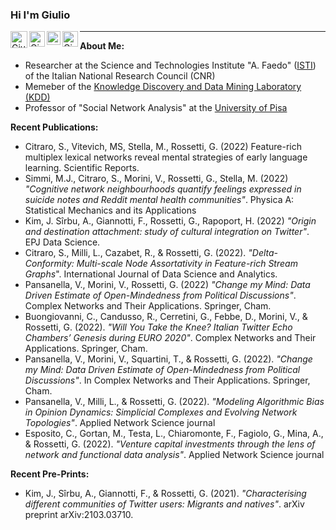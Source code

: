 ### Hi I'm Giulio 
<a href="https://twitter.com/giuliorossetti">
  <img align="left" alt="Giulio Rossetti | Twitter" width="27px" 
       src="https://upload.wikimedia.org/wikipedia/sco/thumb/9/9f/Twitter_bird_logo_2012.svg/172px-Twitter_bird_logo_2012.svg.png" />
</a>
<a href="https://www.linkedin.com/in/giuliorossetti">
  <img align="left" alt="Giulio's LinkedIN" width="25px" src="https://upload.wikimedia.org/wikipedia/commons/thumb/c/ca/LinkedIn_logo_initials.png/240px-LinkedIn_logo_initials.png" />
</a>
<a href="https://scholar.google.it/citations?hl=it&user=Eug48ewAAAAJ&view_op=list_works&sortby=pubdate">
  <img align="left" alt="Giulio's Scholar" width="22px" src="https://raw.githubusercontent.com/simple-icons/simple-icons/master/icons/googlescholar.svg" />
</a>
<a href="mailto:giulio.rossetti@gmail.com">
  <img align="left" alt="Giulio's Gmail" width="25px" src="https://upload.wikimedia.org/wikipedia/commons/thumb/7/7e/Gmail_icon_%282020%29.svg/320px-Gmail_icon_%282020%29.svg.png" />
</a>

__________________________

**About Me:**
- Researcher at the Science and Technologies Institute "A. Faedo" ([ISTI](https://www.isti.cnr.it/en/)) of the Italian National Research Council (CNR)
- Memeber of the [Knowledge Discovery and Data Mining Laboratory (KDD)](https://kdd.isti.cnr.it/)
- Professor of "Social Network Analysis" at the [University of Pisa](https://www.unipi.it/)

**Recent Publications:**
- Citraro, S., Vitevich, MS, Stella, M., Rossetti, G. (2022) Feature-rich multiplex lexical networks reveal mental strategies of early language learning. Scientific Reports.
-  Simmi, M.J., Citraro, S., Morini, V., Rossetti, G., Stella, M. (2022) *"Cognitive network neighbourhoods quantify feelings expressed in suicide notes and Reddit mental health communities"*. Physica A: Statistical Mechanics and its Applications
- Kim, J. Sîrbu, A., Giannotti, F., Rossetti, G., Rapoport, H. (2022) *"Origin and destination attachment: study of cultural integration on Twitter"*. EPJ Data Science. 
- Citraro, S., Milli, L., Cazabet, R., & Rossetti, G. (2022). *"Delta-Conformity: Multi-scale Node Assortativity in Feature-rich Stream Graphs*".  International Journal of Data Science and Analytics.
- Pansanella, V., Morini, V., Rossetti, G. (2022) *"Change my Mind: Data Driven Estimate of Open-Mindedness from Political Discussions"*. Complex Networks and Their Applications.  Springer, Cham.
- Buongiovanni, C., Candusso, R., Cerretini, G., Febbe, D., Morini, V., & Rossetti, G. (2022). *"Will You Take the Knee? Italian Twitter Echo Chambers’ Genesis during EURO 2020"*. Complex Networks and Their Applications.  Springer, Cham.
- Pansanella, V., Morini, V., Squartini, T., & Rossetti, G. (2022). *"Change my Mind: Data Driven Estimate of Open-Mindedness from Political Discussions"*. In Complex Networks and Their Applications.  Springer, Cham.
- Pansanella, V., Milli, L., & Rossetti, G. (2022). *"Modeling Algorithmic Bias in Opinion Dynamics: Simplicial Complexes and Evolving Network Topologies"*. Applied Network Science journal 
- Esposito, C., Gortan, M., Testa, L., Chiaromonte, F., Fagiolo, G., Mina, A., & Rossetti, G. (2022). *"Venture capital investments through the lens of network and functional data analysis"*. Applied Network Science journal

**Recent Pre-Prints:**
- Kim, J., Sîrbu, A., Giannotti, F., & Rossetti, G. (2021). *"Characterising different communities of Twitter users: Migrants and natives"*. arXiv preprint arXiv:2103.03710.
